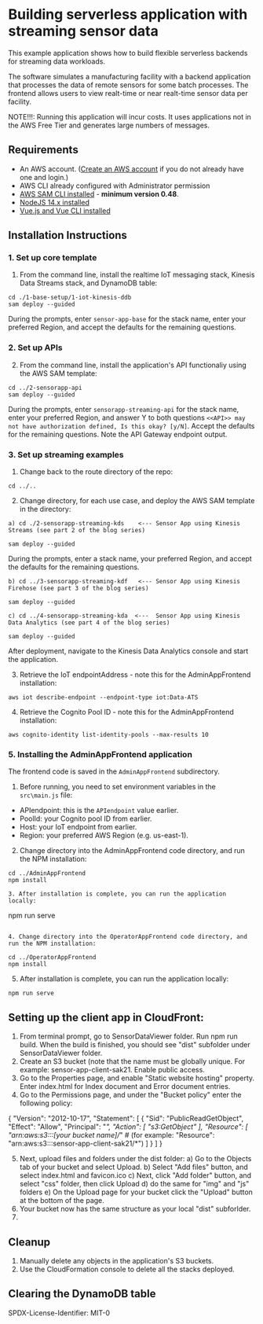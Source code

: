 
# Building serverless application with streaming sensor data

This example application shows how to build flexible serverless backends for streaming data workloads.

The software simulates a manufacturing facility with a backend application that processes the data of remote sensors for some batch processes. 
The frontend allows users to view realt-time or near realt-time sensor data per facility. 

NOTE!!!: Running this application will incur costs. It uses applications not in the AWS Free Tier and generates large numbers of messages.

## Requirements

* An AWS account. ([Create an AWS account](https://portal.aws.amazon.com/gp/aws/developer/registration/index.html) if you do not already have one and login.)
* AWS CLI already configured with Administrator permission
* [AWS SAM CLI installed](https://docs.aws.amazon.com/serverless-application-model/latest/developerguide/serverless-sam-cli-install.html) - **minimum version 0.48**.
* [NodeJS 14.x installed](https://nodejs.org/en/download/)
* [Vue.js and Vue CLI installed](https://vuejs.org/v2/guide/installation.html)

## Installation Instructions

### 1. Set up core template

1. From the command line, install the realtime IoT messaging stack, Kinesis Data Streams stack, and DynamoDB table:
```
cd ./1-base-setup/1-iot-kinesis-ddb
sam deploy --guided 
```
During the prompts, enter `sensor-app-base` for the stack name, enter your preferred Region, and accept the defaults for the remaining questions.

### 2. Set up APIs

2. From the command line, install the application's API functionaliy using the AWS SAM template:
```
cd ../2-sensorapp-api
sam deploy --guided 
```
During the prompts, enter `sensorapp-streaming-api` for the stack name, enter your preferred Region, and answer Y to both questions `<<API>> may not have authorization defined, Is this okay? [y/N]`. Accept the defaults for the remaining questions. Note the API Gateway endpoint output.

### 3. Set up streaming examples

1. Change back to the route directory of the repo:
```
cd ../..
```
2. Change directory, for each use case, and deploy the AWS SAM template in the directory:

```
a) cd ./2-sensorapp-streaming-kds    <--- Sensor App using Kinesis Streams (see part 2 of the blog series)
```
```
sam deploy --guided 
```
During the prompts, enter a stack name, your preferred Region, and accept the defaults for the remaining questions. 
```
b) cd ../3-sensorapp-streaming-kdf   <--- Sensor App using Kinesis Firehose (see part 3 of the blog series)
```
```
sam deploy --guided 
```
```
c) cd ../4-sensorapp-streaming-kda  <---  Sensor App using Kinesis Data Analytics (see part 4 of the blog series)
```
```
sam deploy --guided 
```
After deployment, navigate to the Kinesis Data Analytics console and start the application.

3. Retrieve the IoT endpointAddress - note this for the AdminAppFrontend installation:
```
aws iot describe-endpoint --endpoint-type iot:Data-ATS
```
4. Retrieve the Cognito Pool ID - note this for the AdminAppFrontend installation:
```
aws cognito-identity list-identity-pools --max-results 10
```

### 5. Installing the AdminAppFrontend application

The frontend code is saved in the `AdminAppFrontend` subdirectory. 

1. Before running, you need to set environment variables in the `src\main.js` file:

- APIendpoint: this is the `APIendpoint` value earlier.
- PoolId: your Cognito pool ID from earlier.
- Host: your IoT endpoint from earlier.
- Region: your preferred AWS Region (e.g. us-east-1).

2. Change directory into the AdminAppFrontend code directory, and run the NPM installation:

```
cd ../AdminAppFrontend
npm install

3. After installation is complete, you can run the application locally:
```
npm run serve
```

4. Change directory into the OperatorAppFrontend code directory, and run the NPM installation:

cd ../OperatorAppFrontend
npm install
```
5. After installation is complete, you can run the application locally:

```
npm run serve
```

## Setting up the client app in CloudFront:
1. From terminal prompt, go to SensorDataViewer folder. Run npm run build. When the build is finished, you should see "dist" subfolder under SensorDataViewer folder.
2. Create an S3 bucket (note that the name must be globally unique. For example: sensor-app-client-sak21. Enable public access. 
3. Go to the Properties page, and enable "Static website hosting" property. Enter index.html for Index document and Error document entries. 
4. Go to the Permissions page, and under the "Bucket policy" enter the following policy:

{
    "Version": "2012-10-17",
    "Statement": [
        {
            "Sid": "PublicReadGetObject",
            "Effect": "Allow",
            "Principal": "*",
            "Action": [
                "s3:GetObject"
            ],
            "Resource": [
                "arn:aws:s3:::[your bucket name]/*" # (for example:  "Resource": "arn:aws:s3:::sensor-app-client-sak21/*")
            ]
        }
    ]
}

5. Next, upload files and folders under the dist folder:
   a) Go to the Objects tab of your bucket and select Upload.
   b) Select "Add files" button, and select index.html and favicon.ico
   c) Next, click "Add folder" button, and select "css" folder, then click Upload
   d) do the same for "img" and "js" folders
   e) On the Upload page for your bucket click the "Upload" button at the bottom of the page. 
6. Your bucket now has the same structure as your local "dist" subforlder.
7. 
   


## Cleanup

1. Manually delete any objects in the application's S3 buckets.
2. Use the CloudFormation console to delete all the stacks deployed.

## Clearing the DynamoDB table

SPDX-License-Identifier: MIT-0


